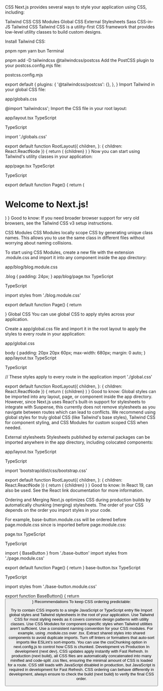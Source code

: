 CSS
Next.js provides several ways to style your application using CSS, including:

Tailwind CSS
CSS Modules
Global CSS
External Stylesheets
Sass
CSS-in-JS
Tailwind CSS
Tailwind CSS is a utility-first CSS framework that provides low-level utility classes to build custom designs.

Install Tailwind CSS:

pnpm
npm
yarn
bun
Terminal

pnpm add -D tailwindcss @tailwindcss/postcss
Add the PostCSS plugin to your postcss.config.mjs file:

postcss.config.mjs

export default {
  plugins: {
    '@tailwindcss/postcss': {},
  },
}
Import Tailwind in your global CSS file:

app/globals.css

@import 'tailwindcss';
Import the CSS file in your root layout:

app/layout.tsx
TypeScript

TypeScript

import './globals.css'
 
export default function RootLayout({
  children,
}: {
  children: React.ReactNode
}) {
  return (
    <html lang="en">
      <body>{children}</body>
    </html>
  )
}
Now you can start using Tailwind's utility classes in your application:

app/page.tsx
TypeScript

TypeScript

export default function Page() {
  return (
    <main className="flex min-h-screen flex-col items-center justify-between p-24">
      <h1 className="text-4xl font-bold">Welcome to Next.js!</h1>
    </main>
  )
}
Good to know: If you need broader browser support for very old browsers, see the Tailwind CSS v3 setup instructions.

CSS Modules
CSS Modules locally scope CSS by generating unique class names. This allows you to use the same class in different files without worrying about naming collisions.

To start using CSS Modules, create a new file with the extension .module.css and import it into any component inside the app directory:

app/blog/blog.module.css

.blog {
  padding: 24px;
}
app/blog/page.tsx
TypeScript

TypeScript

import styles from './blog.module.css'
 
export default function Page() {
  return <main className={styles.blog}></main>
}
Global CSS
You can use global CSS to apply styles across your application.

Create a app/global.css file and import it in the root layout to apply the styles to every route in your application:

app/global.css

body {
  padding: 20px 20px 60px;
  max-width: 680px;
  margin: 0 auto;
}
app/layout.tsx
TypeScript

TypeScript

// These styles apply to every route in the application
import './global.css'
 
export default function RootLayout({
  children,
}: {
  children: React.ReactNode
}) {
  return (
    <html lang="en">
      <body>{children}</body>
    </html>
  )
}
Good to know: Global styles can be imported into any layout, page, or component inside the app directory. However, since Next.js uses React's built-in support for stylesheets to integrate with Suspense, this currently does not remove stylesheets as you navigate between routes which can lead to conflicts. We recommend using global styles for truly global CSS (like Tailwind's base styles), Tailwind CSS for component styling, and CSS Modules for custom scoped CSS when needed.

External stylesheets
Stylesheets published by external packages can be imported anywhere in the app directory, including colocated components:

app/layout.tsx
TypeScript

TypeScript

import 'bootstrap/dist/css/bootstrap.css'
 
export default function RootLayout({
  children,
}: {
  children: React.ReactNode
}) {
  return (
    <html lang="en">
      <body className="container">{children}</body>
    </html>
  )
}
Good to know: In React 19, <link rel="stylesheet" href="..." /> can also be used. See the React link documentation for more information.

Ordering and Merging
Next.js optimizes CSS during production builds by automatically chunking (merging) stylesheets. The order of your CSS depends on the order you import styles in your code.

For example, base-button.module.css will be ordered before page.module.css since <BaseButton> is imported before page.module.css:

page.tsx
TypeScript

TypeScript

import { BaseButton } from './base-button'
import styles from './page.module.css'
 
export default function Page() {
  return <BaseButton className={styles.primary} />
}
base-button.tsx
TypeScript

TypeScript

import styles from './base-button.module.css'
 
export function BaseButton() {
  return <button className={styles.primary} />
}
Recommendations
To keep CSS ordering predictable:

Try to contain CSS imports to a single JavaScript or TypeScript entry file
Import global styles and Tailwind stylesheets in the root of your application.
Use Tailwind CSS for most styling needs as it covers common design patterns with utility classes.
Use CSS Modules for component-specific styles when Tailwind utilities aren't sufficient.
Use a consistent naming convention for your CSS modules. For example, using <name>.module.css over <name>.tsx.
Extract shared styles into shared components to avoid duplicate imports.
Turn off linters or formatters that auto-sort imports like ESLint’s sort-imports.
You can use the cssChunking option in next.config.js to control how CSS is chunked.
Development vs Production
In development (next dev), CSS updates apply instantly with Fast Refresh.
In production (next build), all CSS files are automatically concatenated into many minified and code-split .css files, ensuring the minimal amount of CSS is loaded for a route.
CSS still loads with JavaScript disabled in production, but JavaScript is required in development for Fast Refresh.
CSS ordering can behave differently in development, always ensure to check the build (next build) to verify the final CSS order.
